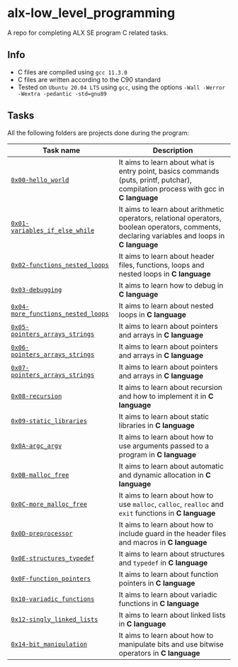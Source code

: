 # alx-low_level_programming

A repo for completing ALX SE program C related tasks.

## Info

- C files are compiled using `gcc 11.3.0`
- C files are written according to the C90 standard
- Tested on `Ubuntu 20.04 LTS` using `gcc`, using the options `-Wall -Werror -Wextra -pedantic -std=gnu89`

## Tasks

All the following folders are projects done during the program:

| Task name                                                                | Description                                                                                                                                     |
| ------------------------------------------------------------------------ | ----------------------------------------------------------------------------------------------------------------------------------------------- |
| [`0x00-hello_world`](./0x00-hello_world)                                 | It aims to learn about what is entry point, basics commands (puts, printf, putchar), compilation process with gcc in **C language**             |
| [`0x01-variables_if_else_while`](./0x01-variables_if_else_while)         | It aims to learn about arithmetic operators, relational operators, boolean operators, comments, declaring variables and loops in **C language** |
| [`0x02-functions_nested_loops`](./0x02-functions_nested_loops)           | It aims to learn about header files, functions, loops and nested loops in **C language**                                                        |
| [`0x03-debugging`](./0x03-debugging)                                     | It aims to learn how to debug in **C language**                                                                                                 |
| [`0x04-more_functions_nested_loops`](./0x04-more_functions_nested_loops) | It aims to learn about nested loops in **C language**                                                                                           |
| [`0x05-pointers_arrays_strings`](./0x05-pointers_arrays_strings)         | It aims to learn about pointers and arrays in **C language**                                                                                    |
| [`0x06-pointers_arrays_strings`](./0x06-pointers_arrays_strings)         | It aims to learn about pointers and arrays in **C language**                                                                                    |
| [`0x07-pointers_arrays_strings`](./0x07-pointers_arrays_strings)         | It aims to learn about pointers and arrays in **C language**                                                                                    |
| [`0x08-recursion`](./0x08-recursion)                                     | It aims to learn about recursion and how to implement it in **C language**                                                                      |
| [`0x09-static_libraries`](./0x09-static_libraries)                       | It aims to learn about static libraries in **C language**                                                                                       |
| [`0x0A-argc_argv`](./0x0A-argc_argv)                                     | It aims to learn about how to use arguments passed to a program in **C language**                                                               |
| [`0x0B-malloc_free`](./0x0B-malloc_free)                                 | It aims to learn about automatic and dynamic allocation in **C language**                                                                       |
| [`0x0C-more_malloc_free`](./0x0C-more_malloc_free)                       | It aims to learn about how to use `malloc`, `calloc`, `realloc` and `exit` functions in **C language**                                          |
| [`0x0D-preprocessor`](./0x0D-preprocessor)                               | It aims to learn about how to include guard in the header files and macros in **C language**                                                    |
| [`0x0E-structures_typedef`](./0x0E-structures_typedef)                   | It aims to learn about structures and `typedef` in **C language**                                                                               |
| [`0x0F-function_pointers`](./0x0F-function_pointers)                     | It aims to learn about function pointers in **C language**                                                                                      |
| [`0x10-variadic_functions`](./0x10-variadic_functions)                   | It aims to learn about variadic functions in **C language**                                                                                     |
| [`0x12-singly_linked_lists`](./0x12-singly_linked_lists)                 | It aims to learn about linked lists in **C language**                                                                                           |
| [`0x14-bit_manipulation`](./0x14-bit_manipulation)                       | It aims to learn about how to manipulate bits and use bitwise operators in **C language**                                                       |
